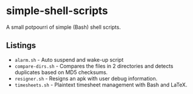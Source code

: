 # simple-shell-scripts
A small potpourri of simple (Bash) shell scripts.

## Listings
+ `alarm.sh` - Auto suspend and wake-up script
+ `compare-dirs.sh` - Compares the files in 2 directories and detects
duplicates based on MD5 checksums.
+ `resigner.sh` - Resigns an apk with user debug information.
+ `timesheets.sh` - Plaintext timesheet management with Bash and LaTeX.
